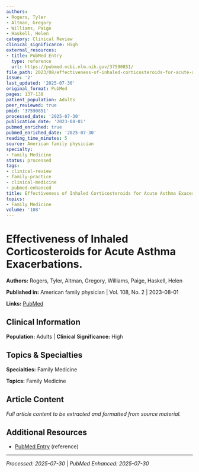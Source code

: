 ```yaml
---
authors:
- Rogers, Tyler
- Altman, Gregory
- Williams, Paige
- Haskell, Helen
category: Clinical Review
clinical_significance: High
external_resources:
- title: PubMed Entry
  type: reference
  url: https://pubmed.ncbi.nlm.nih.gov/37590851/
file_path: 2023/08/effectiveness-of-inhaled-corticosteroids-for-acute-asthma-ex.md
issue: '2'
last_updated: '2025-07-30'
original_format: PubMed
pages: 137-138
patient_population: Adults
peer_reviewed: true
pmid: '37590851'
processed_date: '2025-07-30'
publication_date: '2023-08-01'
pubmed_enriched: true
pubmed_enriched_date: '2025-07-30'
reading_time_minutes: 5
source: American family physician
specialty:
- Family Medicine
status: processed
tags:
- clinical-review
- family-practice
- clinical-medicine
- pubmed-enhanced
title: Effectiveness of Inhaled Corticosteroids for Acute Asthma Exacerbations.
topics:
- Family Medicine
volume: '108'
---
```


# Effectiveness of Inhaled Corticosteroids for Acute Asthma Exacerbations.

**Authors:** Rogers, Tyler, Altman, Gregory, Williams, Paige, Haskell, Helen

**Published in:** American family physician | Vol. 108, No. 2 | 2023-08-01

**Links:** [PubMed](https://pubmed.ncbi.nlm.nih.gov/37590851/)

## Clinical Information

**Population:** Adults | **Clinical Significance:** High

## Topics & Specialties

**Specialties:** Family Medicine

**Topics:** Family Medicine

## Article Content

*Full article content to be extracted and formatted from source material.*

## Additional Resources

- [PubMed Entry](https://pubmed.ncbi.nlm.nih.gov/37590851/) (reference)

---

*Processed: 2025-07-30* | *PubMed Enhanced: 2025-07-30*
